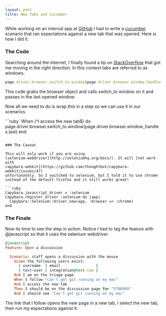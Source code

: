 ```yaml
---
layout: post
title: New Tabs and Cucumber
---
```


While working on an internal app at [GitHub](http://github.com) I had to
write a [cucumber](http://cukes.info/) scenario that ran expectations
against a new tab that was opened. Here is how I did it.

### The Code

Searching around the internet, I finally found a tip on
[StackOverflow](http://stackoverflow.com/questions/3104348/ruby-on-rails-cucumber-how-do-i-follow-a-link-that-opens-a-new-window)
that got me moving in the right direction. In this context tabs are
referred to as windows.

```ruby
page.driver.browser.switch_to.window(page.driver.browser.window_handles.last)
```

This code grabs the browser object and calls switch\_to window on it and
passes in the last opened window.

Now all we need to do is wrap this in a step so we can use it in our
scenarios.

```ruby`
When /^I access the new tab$/ do
  page.driver.browser.switch_to.window(page.driver.browser.window_handles.last)
end
```

### The Caveat

This will only work if you are using
[selenium-webdriver](http://seleniumhq.org/docs/). It will [not work
with
capybara-webkit](https://github.com/thoughtbot/capybara-webkit/issues/47)
unfortunately. So I switched to selenium, but I told it to use chrome
instead of the default firefox and it still works great!

```ruby
Capybara.javascript_driver = :selenium
Capybara.register_driver :selenium do |app|
  Capybara::Selenium::Driver.new(app, :browser => :chrome)
end
```

### The Finale

Now its time to see the step in action. Notice I had to tag the feature
with @javascript so that it uses the selenium webdriver.

```ruby
@javascript
Feature: Open a discussion

  Scenario: staff opens a discussion with the mouse
    Given the following users exist:
      | username  | email                |
      | test-user | integration@test.com |
    And I am on the triage page
    When I follow "Can't get git running on my mac"
    And I access the new tab
    Then I should be on the discussion page for "5786909"
    And I should see "Can't get git running on my mac"
```

The link that I follow opens the new page in a new tab, I select the new
tab, then run my expectations against it.
